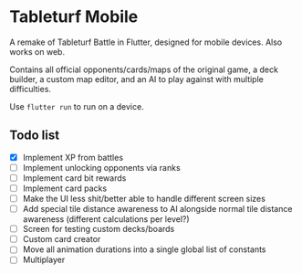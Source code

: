 # Tableturf Mobile

A remake of Tableturf Battle in Flutter, designed for mobile devices. Also works on web.

Contains all official opponents/cards/maps of the original game, a deck builder, a custom map editor, and an AI to play against with multiple difficulties.

Use `flutter run` to run on a device.

## Todo list

- [x] Implement XP from battles
- [ ] Implement unlocking opponents via ranks
- [ ] Implement card bit rewards
- [ ] Implement card packs
- [ ] Make the UI less shit/better able to handle different screen sizes
- [ ] Add special tile distance awareness to AI alongside normal tile distance awareness (different calculations per level?)
- [ ] Screen for testing custom decks/boards
- [ ] Custom card creator
- [ ] Move all animation durations into a single global list of constants
- [ ] Multiplayer

